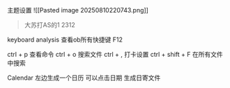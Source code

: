


主题设置
![[Pasted image 20250810220743.png]]


> 大苏打AS的1
> 2312 




keyboard analysis  查看ob所有快捷键 F12

ctrl + p 查看命令
ctrl + o 搜索文件
ctrl + , 打卡设置
ctrl + shift + F 在所有文件中搜索

Calendar  左边生成一个日历 
可以点击日期 生成日寄文件 